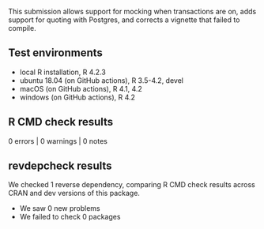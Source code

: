 This submission allows support for mocking when transactions are on, adds support for quoting with Postgres, and corrects a vignette that failed to compile.

## Test environments
* local R installation, R 4.2.3
* ubuntu 18.04 (on GitHub actions), R 3.5-4.2, devel
* macOS (on GitHub actions), R 4.1, 4.2
* windows (on GitHub actions), R 4.2

## R CMD check results

0 errors | 0 warnings | 0 notes

## revdepcheck results

We checked 1 reverse dependency, comparing R CMD check results across CRAN and dev versions of this package.

 * We saw 0 new problems
 * We failed to check 0 packages
